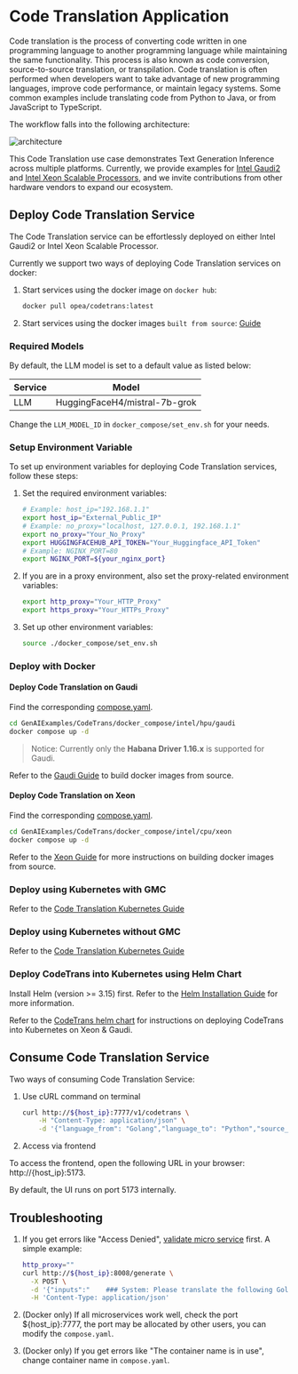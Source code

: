 # Code Translation Application

Code translation is the process of converting code written in one programming language to another programming language while maintaining the same functionality. This process is also known as code conversion, source-to-source translation, or transpilation. Code translation is often performed when developers want to take advantage of new programming languages, improve code performance, or maintain legacy systems. Some common examples include translating code from Python to Java, or from JavaScript to TypeScript.

The workflow falls into the following architecture:

![architecture](./assets/img/code_trans_architecture.png)

This Code Translation use case demonstrates Text Generation Inference across multiple platforms. Currently, we provide examples for [Intel Gaudi2](https://www.intel.com/content/www/us/en/products/details/processors/ai-accelerators/gaudi-overview.html?cid=sem&source=sa360&campid=2024_ao_cbu_us_gmocoma_gmocrbu_awa_text-link_brand_exact_cd_HQ-ai-gaudi_3500231769_google_b2b_is_non-pbm_intel&ad_group=AI_Brand-Gaudi_Gaudi_Exact&intel_term=gaudi+intel&sa360id=43700079829610448&gad_source=1&gclid=EAIaIQobChMIw4CB3r2_iAMVjCmtBh1-6wA7EAAYASAAEgIGvfD_BwE&gclsrc=aw.ds) and [Intel Xeon Scalable Processors](https://www.intel.com/content/www/us/en/products/details/processors/xeon.html?cid=sem&source=sa360&campid=2024_ao_cbu_us_gmocoma_gmocrbu_awa_text-link_brand_exact_cd_HQ-dcai-xeon_3500231769_google_b2b_is_non-pbm_intel&ad_group=DCAI_XEON_Core_Exact&intel_term=intel+xeon&sa360id=43700079954001732&gad_source=1&gclid=EAIaIQobChMI2sjE772_iAMV-B-tBh3oPA_-EAAYASAAEgIvVPD_BwE&gclsrc=aw.ds), and we invite contributions from other hardware vendors to expand our ecosystem.

## Deploy Code Translation Service

The Code Translation service can be effortlessly deployed on either Intel Gaudi2 or Intel Xeon Scalable Processor.

Currently we support two ways of deploying Code Translation services on docker:

1. Start services using the docker image on `docker hub`:

   ```bash
   docker pull opea/codetrans:latest
   ```

2. Start services using the docker images `built from source`: [Guide](./docker_compose/intel/cpu/xeon/README.md)

### Required Models

By default, the LLM model is set to a default value as listed below:

| Service | Model                         |
| ------- | ----------------------------- |
| LLM     | HuggingFaceH4/mistral-7b-grok |

Change the `LLM_MODEL_ID` in `docker_compose/set_env.sh` for your needs.

### Setup Environment Variable

To set up environment variables for deploying Code Translation services, follow these steps:

1. Set the required environment variables:

   ```bash
   # Example: host_ip="192.168.1.1"
   export host_ip="External_Public_IP"
   # Example: no_proxy="localhost, 127.0.0.1, 192.168.1.1"
   export no_proxy="Your_No_Proxy"
   export HUGGINGFACEHUB_API_TOKEN="Your_Huggingface_API_Token"
   # Example: NGINX_PORT=80
   export NGINX_PORT=${your_nginx_port}
   ```

2. If you are in a proxy environment, also set the proxy-related environment variables:

   ```bash
   export http_proxy="Your_HTTP_Proxy"
   export https_proxy="Your_HTTPs_Proxy"
   ```

3. Set up other environment variables:

   ```bash
   source ./docker_compose/set_env.sh
   ```

### Deploy with Docker

#### Deploy Code Translation on Gaudi

Find the corresponding [compose.yaml](./docker_compose/intel/hpu/gaudi/compose.yaml).

```bash
cd GenAIExamples/CodeTrans/docker_compose/intel/hpu/gaudi
docker compose up -d
```

> Notice: Currently only the **Habana Driver 1.16.x** is supported for Gaudi.

Refer to the [Gaudi Guide](./docker_compose/intel/hpu/gaudi/README.md) to build docker images from source.

#### Deploy Code Translation on Xeon

Find the corresponding [compose.yaml](./docker_compose/intel/cpu/xeon/compose.yaml).

```bash
cd GenAIExamples/CodeTrans/docker_compose/intel/cpu/xeon
docker compose up -d
```

Refer to the [Xeon Guide](./docker_compose/intel/cpu/xeon/README.md) for more instructions on building docker images from source.

### Deploy using Kubernetes with GMC

Refer to the [Code Translation Kubernetes Guide](./kubernetes/intel/README_gmc.md)

### Deploy using Kubernetes without GMC

Refer to the [Code Translation Kubernetes Guide](./kubernetes/intel/README.md)

### Deploy CodeTrans into Kubernetes using Helm Chart

Install Helm (version >= 3.15) first. Refer to the [Helm Installation Guide](https://helm.sh/docs/intro/install/) for more information.

Refer to the [CodeTrans helm chart](https://github.com/opea-project/GenAIInfra/tree/main/helm-charts/codetrans) for instructions on deploying CodeTrans into Kubernetes on Xeon & Gaudi.

## Consume Code Translation Service

Two ways of consuming Code Translation Service:

1. Use cURL command on terminal

   ```bash
   curl http://${host_ip}:7777/v1/codetrans \
       -H "Content-Type: application/json" \
       -d '{"language_from": "Golang","language_to": "Python","source_code": "package main\n\nimport \"fmt\"\nfunc main() {\n    fmt.Println(\"Hello, World!\");\n}"}'
   ```

2. Access via frontend

To access the frontend, open the following URL in your browser: http://{host_ip}:5173.

By default, the UI runs on port 5173 internally.

## Troubleshooting

1. If you get errors like "Access Denied", [validate micro service](https://github.com/opea-project/GenAIExamples/tree/main/CodeTrans/docker_compose/intel/cpu/xeon#validate-microservices) first. A simple example:

   ```bash
   http_proxy=""
   curl http://${host_ip}:8008/generate \
     -X POST \
     -d '{"inputs":"    ### System: Please translate the following Golang codes into  Python codes.    ### Original codes:    '\'''\'''\''Golang    \npackage main\n\nimport \"fmt\"\nfunc main() {\n    fmt.Println(\"Hello, World!\");\n    '\'''\'''\''    ### Translated codes:","parameters":{"max_new_tokens":17, "do_sample": true}}' \
     -H 'Content-Type: application/json'
   ```

2. (Docker only) If all microservices work well, check the port ${host_ip}:7777, the port may be allocated by other users, you can modify the `compose.yaml`.

3. (Docker only) If you get errors like "The container name is in use", change container name in `compose.yaml`.
